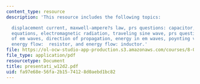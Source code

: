 ```yaml
---
content_type: resource
description: 'This resource includes the following topics:

  displacement current, maxwell-ampere?s law, prs questions: capacitor, maxwell?s
  equations, electromagnetic radiation, traveling sine wave, prs question: wave, properties
  of em waves, direction of propagation, energy in em waves, poynting vector and intensity,
  energy flow:  resistor, and energy flow: inductor.'
file: https://ol-ocw-studio-app-production.s3.amazonaws.com/courses/8-02-physics-ii-electricity-and-magnetism-spring-2007/fa97e68e56fa2b1574128d0aebd1bc82_presentati_w12d2.pdf
file_type: application/pdf
resourcetype: Document
title: presentati_w12d2.pdf
uid: fa97e68e-56fa-2b15-7412-8d0aebd1bc82
---
```

